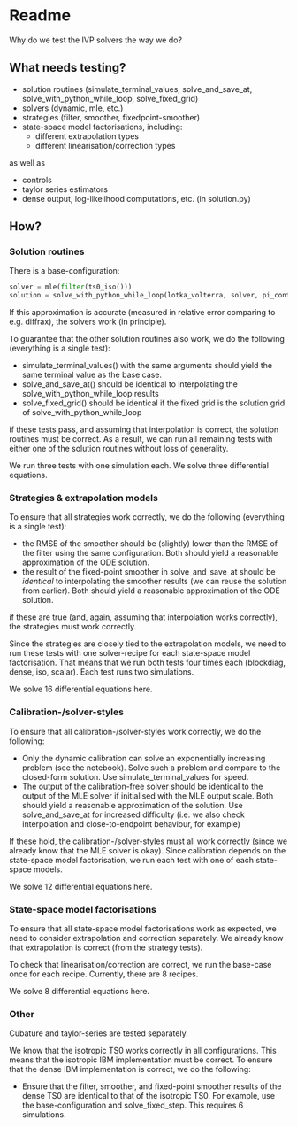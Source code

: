 # Readme

Why do we test the IVP solvers the way we do?

## What needs testing?

- solution routines (simulate_terminal_values, solve_and_save_at, solve_with_python_while_loop, solve_fixed_grid)
- solvers (dynamic, mle, etc.)
- strategies (filter, smoother, fixedpoint-smoother)
- state-space model factorisations, including:
  - different extrapolation types
  - different linearisation/correction types

as well as

- controls
- taylor series estimators
- dense output, log-likelihood computations, etc. (in solution.py)

## How?


### Solution routines

There is a base-configuration: 

```python
solver = mle(filter(ts0_iso()))
solution = solve_with_python_while_loop(lotka_volterra, solver, pi_control(), taylor_mode())
```

If this approximation is accurate (measured in relative error comparing to e.g. diffrax), 
the solvers work (in principle). 

To guarantee that the other solution routines also work, we do the following (everything is a single test):

* simulate_terminal_values() with the same arguments should yield the same terminal value as the base case.
* solve_and_save_at() should be identical to interpolating the solve_with_python_while_loop results
* solve_fixed_grid() should be identical if the fixed grid is the solution grid of solve_with_python_while_loop

if these tests pass, and assuming that interpolation is correct, the solution routines must be correct.
As a result, we can run all remaining tests with either one of the solution routines without loss of generality.

We run three tests with one simulation each.
We solve three differential equations.


### Strategies & extrapolation models

To ensure that all strategies work correctly, we do the following (everything is a single test):

* the RMSE of the smoother should be (slightly) lower than the RMSE of the filter using the same configuration. Both should yield a reasonable approximation of the ODE solution.
* the result of the fixed-point smoother in solve_and_save_at should be *identical* to interpolating the smoother results (we can reuse the solution from earlier). Both should yield a reasonable approximation of the ODE solution.

if these are true (and, again, assuming that interpolation works correctly), the strategies must work correctly.

Since the strategies are closely tied to the extrapolation models, we need to run these tests with one solver-recipe for each state-space model factorisation.
That means that we run both tests four times each (blockdiag, dense, iso, scalar). Each test runs two simulations. 

We solve 16 differential equations here. 


### Calibration-/solver-styles

To ensure that all calibration-/solver-styles work correctly, we do the following:

* Only the dynamic calibration can solve an exponentially increasing problem (see the notebook). Solve such a problem and compare to the closed-form solution. Use simulate_terminal_values for speed.
* The output of the calibration-free solver should be identical to the output of the MLE solver if initialised with the MLE output scale. Both should yield a reasonable approximation of the solution. Use solve_and_save_at for increased difficulty (i.e. we also check interpolation and close-to-endpoint behaviour, for example)

If these hold, the calibration-/solver-styles must all work correctly (since we already know that the MLE solver is okay).
Since calibration depends on the state-space model factorisation, we run each test with one of each state-space models.

We solve 12 differential equations here.

### State-space model factorisations

To ensure that all state-space model factorisations work as expected, we need to consider extrapolation and correction separately.
We already know that extrapolation is correct (from the strategy tests).

To check that linearisation/correction are correct, we run the base-case once for each recipe.
Currently, there are 8 recipes. 

We solve 8 differential equations here.

### Other

Cubature and taylor-series are tested separately.



We know that the isotropic TS0 works correctly in all configurations.
This means that the isotropic IBM implementation must be correct.
To ensure that the dense IBM implementation is correct, we do the following:

* Ensure that the filter, smoother, and fixed-point smoother results of the dense TS0 are identical to that of the isotropic TS0. For example, use the base-configuration and solve_fixed_step. This requires 6 simulations.
